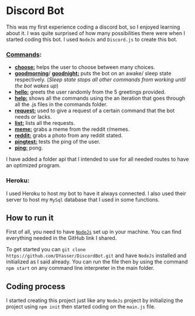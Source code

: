 # Discord Bot

This was my first experience coding a discord bot, so I enjoyed learning about it. I was quite surprised of how many possibilities there were when I started coding this bot. I used `NodeJs` and `Discord.js` to create this bot.

### [Commands](https://github.com/DYasser/DiscordBot/tree/master/commands):  
- [**choose:**](https://github.com/DYasser/DiscordBot/blob/master/commands/choose.js) helps the user to choose between many choices.
- [**goodmorning**](https://github.com/DYasser/DiscordBot/blob/master/commands/goodmorning.js)/ [**goodnight:**](https://github.com/DYasser/DiscordBot/blob/master/commands/goodnight.js) puts the bot on an awake/ sleep state respectively. (*Sleep state stops all other commands from working until the bot wakes up*)
- [**hello:**](https://github.com/DYasser/DiscordBot/blob/master/commands/hello.js) greets the user randomly from the 5 greetings provided.
- [**help:**](https://github.com/DYasser/DiscordBot/blob/master/commands/help.js) shows all the commands using the an iteration that goes through all the .js files in the commands folder.
- [**request:**](https://github.com/DYasser/DiscordBot/blob/master/commands/request.js) used to give a request of a certain command that the bot needs or lacks.
- [**list:**](https://github.com/DYasser/DiscordBot/blob/master/commands/list.js) lists all the requests.
- [**meme:**](https://github.com/DYasser/DiscordBot/blob/master/commands/meme.js) grabs a meme from the reddit r/memes.
- [**reddit:**](https://github.com/DYasser/DiscordBot/blob/master/commands/reddit.js) grabs a photo from any reddit stated.
- [**pingtest:**](https://github.com/DYasser/DiscordBot/blob/master/commands/pingtest.js) tests the ping of the user.
- [**ping:**](https://github.com/DYasser/DiscordBot/blob/master/commands/ping.js) pong.

I have added a folder api that I intended to use for all needed routes to have an optimized program.

### Heroku:
I used Heroku to host my bot to have it always connected. I also used their server to host my `MySql` database that I used in some functions.

## How to run it

First of all, you need to have [`NodeJs`](!https://github.com/nodejs/node) set up in your machine. You can find everything needed in the GitHub link I shared.

To get started you can `git clone  https://github.com/DYasser/DiscordBot.git` and have `NodeJs` installed and initialized as I said already. You can run the file then by using the command `npm start` on any command line interpreter in the main folder.

## Coding process

I started creating this project just like any `NodeJs` project by initializing the project using `npm init` then started coding on the `main.js` file.
